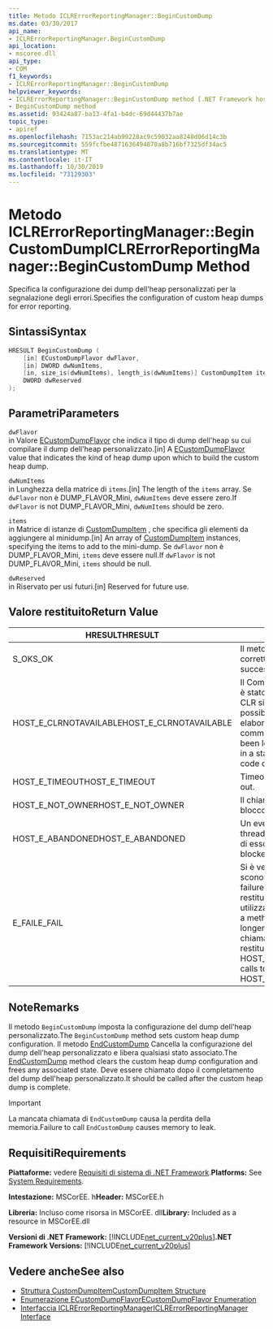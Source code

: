 ```yaml
---
title: Metodo ICLRErrorReportingManager::BeginCustomDump
ms.date: 03/30/2017
api_name:
- ICLRErrorReportingManager.BeginCustomDump
api_location:
- mscoree.dll
api_type:
- COM
f1_keywords:
- ICLRErrorReportingManager::BeginCustomDump
helpviewer_keywords:
- ICLRErrorReportingManager::BeginCustomDump method [.NET Framework hosting]
- BeginCustomDump method
ms.assetid: 93424a87-ba13-4fa1-b4dc-69d44437b7ae
topic_type:
- apiref
ms.openlocfilehash: 7153ac214ab99228ac9c59032aa8248d06d14c3b
ms.sourcegitcommit: 559fcfbe4871636494870a8b716bf7325df34ac5
ms.translationtype: MT
ms.contentlocale: it-IT
ms.lasthandoff: 10/30/2019
ms.locfileid: "73129303"
---
```

# <a name="iclrerrorreportingmanagerbegincustomdump-method"></a><span data-ttu-id="75fae-102">Metodo ICLRErrorReportingManager::BeginCustomDump</span><span class="sxs-lookup"><span data-stu-id="75fae-102">ICLRErrorReportingManager::BeginCustomDump Method</span></span>
<span data-ttu-id="75fae-103">Specifica la configurazione dei dump dell'heap personalizzati per la segnalazione degli errori.</span><span class="sxs-lookup"><span data-stu-id="75fae-103">Specifies the configuration of custom heap dumps for error reporting.</span></span>  
  
## <a name="syntax"></a><span data-ttu-id="75fae-104">Sintassi</span><span class="sxs-lookup"><span data-stu-id="75fae-104">Syntax</span></span>  
  
```cpp  
HRESULT BeginCustomDump (  
    [in] ECustomDumpFlavor dwFlavor,  
    [in] DWORD dwNumItems,  
    [in, size_is(dwNumItems), length_is(dwNumItems)] CustomDumpItem items[],  
    DWORD dwReserved  
);  
```  
  
## <a name="parameters"></a><span data-ttu-id="75fae-105">Parametri</span><span class="sxs-lookup"><span data-stu-id="75fae-105">Parameters</span></span>  
 `dwFlavor`  
 <span data-ttu-id="75fae-106">in Valore [ECustomDumpFlavor](../../../../docs/framework/unmanaged-api/hosting/ecustomdumpflavor-enumeration.md) che indica il tipo di dump dell'heap su cui compilare il dump dell'heap personalizzato.</span><span class="sxs-lookup"><span data-stu-id="75fae-106">[in] A [ECustomDumpFlavor](../../../../docs/framework/unmanaged-api/hosting/ecustomdumpflavor-enumeration.md) value that indicates the kind of heap dump upon which to build the custom heap dump.</span></span>  
  
 `dwNumItems`  
 <span data-ttu-id="75fae-107">in Lunghezza della matrice di `items`.</span><span class="sxs-lookup"><span data-stu-id="75fae-107">[in] The length of the `items` array.</span></span> <span data-ttu-id="75fae-108">Se `dwFlavor` non è DUMP_FLAVOR_Mini, `dwNumItems` deve essere zero.</span><span class="sxs-lookup"><span data-stu-id="75fae-108">If `dwFlavor` is not DUMP_FLAVOR_Mini, `dwNumItems` should be zero.</span></span>  
  
 `items`  
 <span data-ttu-id="75fae-109">in Matrice di istanze di [CustomDumpItem](../../../../docs/framework/unmanaged-api/hosting/customdumpitem-structure.md) , che specifica gli elementi da aggiungere al minidump.</span><span class="sxs-lookup"><span data-stu-id="75fae-109">[in] An array of [CustomDumpItem](../../../../docs/framework/unmanaged-api/hosting/customdumpitem-structure.md) instances, specifying the items to add to the mini-dump.</span></span> <span data-ttu-id="75fae-110">Se `dwFlavor` non è DUMP_FLAVOR_Mini, `items` deve essere null.</span><span class="sxs-lookup"><span data-stu-id="75fae-110">If `dwFlavor` is not DUMP_FLAVOR_Mini, `items` should be null.</span></span>  
  
 `dwReserved`  
 <span data-ttu-id="75fae-111">in Riservato per usi futuri.</span><span class="sxs-lookup"><span data-stu-id="75fae-111">[in] Reserved for future use.</span></span>  
  
## <a name="return-value"></a><span data-ttu-id="75fae-112">Valore restituito</span><span class="sxs-lookup"><span data-stu-id="75fae-112">Return Value</span></span>  
  
|<span data-ttu-id="75fae-113">HRESULT</span><span class="sxs-lookup"><span data-stu-id="75fae-113">HRESULT</span></span>|<span data-ttu-id="75fae-114">Descrizione</span><span class="sxs-lookup"><span data-stu-id="75fae-114">Description</span></span>|  
|-------------|-----------------|  
|<span data-ttu-id="75fae-115">S_OK</span><span class="sxs-lookup"><span data-stu-id="75fae-115">S_OK</span></span>|<span data-ttu-id="75fae-116">Il metodo è stato restituito correttamente.</span><span class="sxs-lookup"><span data-stu-id="75fae-116">The method returned successfully.</span></span>|  
|<span data-ttu-id="75fae-117">HOST_E_CLRNOTAVAILABLE</span><span class="sxs-lookup"><span data-stu-id="75fae-117">HOST_E_CLRNOTAVAILABLE</span></span>|<span data-ttu-id="75fae-118">Il Common Language Runtime (CLR) non è stato caricato in un processo oppure CLR si trova in uno stato in cui non è possibile eseguire codice gestito o elaborare la chiamata correttamente.</span><span class="sxs-lookup"><span data-stu-id="75fae-118">The common language runtime (CLR) has not been loaded into a process, or the CLR is in a state in which it cannot run managed code or process the call successfully.</span></span>|  
|<span data-ttu-id="75fae-119">HOST_E_TIMEOUT</span><span class="sxs-lookup"><span data-stu-id="75fae-119">HOST_E_TIMEOUT</span></span>|<span data-ttu-id="75fae-120">Timeout della chiamata.</span><span class="sxs-lookup"><span data-stu-id="75fae-120">The call timed out.</span></span>|  
|<span data-ttu-id="75fae-121">HOST_E_NOT_OWNER</span><span class="sxs-lookup"><span data-stu-id="75fae-121">HOST_E_NOT_OWNER</span></span>|<span data-ttu-id="75fae-122">Il chiamante non è il proprietario del blocco.</span><span class="sxs-lookup"><span data-stu-id="75fae-122">The caller does not own the lock.</span></span>|  
|<span data-ttu-id="75fae-123">HOST_E_ABANDONED</span><span class="sxs-lookup"><span data-stu-id="75fae-123">HOST_E_ABANDONED</span></span>|<span data-ttu-id="75fae-124">Un evento è stato annullato mentre un thread bloccato o Fiber era in attesa su di esso.</span><span class="sxs-lookup"><span data-stu-id="75fae-124">An event was canceled while a blocked thread or fiber was waiting on it.</span></span>|  
|<span data-ttu-id="75fae-125">E_FAIL</span><span class="sxs-lookup"><span data-stu-id="75fae-125">E_FAIL</span></span>|<span data-ttu-id="75fae-126">Si è verificato un errore irreversibile sconosciuto.</span><span class="sxs-lookup"><span data-stu-id="75fae-126">An unknown catastrophic failure occurred.</span></span> <span data-ttu-id="75fae-127">Dopo che un metodo restituisce E_FAIL, CLR non è più utilizzabile all'interno del processo.</span><span class="sxs-lookup"><span data-stu-id="75fae-127">After a method returns E_FAIL, the CLR is no longer usable within the process.</span></span> <span data-ttu-id="75fae-128">Le chiamate successive ai metodi di hosting restituiscono HOST_E_CLRNOTAVAILABLE.</span><span class="sxs-lookup"><span data-stu-id="75fae-128">Subsequent calls to hosting methods return HOST_E_CLRNOTAVAILABLE.</span></span>|  
  
## <a name="remarks"></a><span data-ttu-id="75fae-129">Note</span><span class="sxs-lookup"><span data-stu-id="75fae-129">Remarks</span></span>  
 <span data-ttu-id="75fae-130">Il metodo `BeginCustomDump` imposta la configurazione del dump dell'heap personalizzato.</span><span class="sxs-lookup"><span data-stu-id="75fae-130">The `BeginCustomDump` method sets custom heap dump configuration.</span></span> <span data-ttu-id="75fae-131">Il metodo [EndCustomDump](../../../../docs/framework/unmanaged-api/hosting/iclrerrorreportingmanager-endcustomdump-method.md) Cancella la configurazione del dump dell'heap personalizzato e libera qualsiasi stato associato.</span><span class="sxs-lookup"><span data-stu-id="75fae-131">The [EndCustomDump](../../../../docs/framework/unmanaged-api/hosting/iclrerrorreportingmanager-endcustomdump-method.md) method clears the custom heap dump configuration and frees any associated state.</span></span> <span data-ttu-id="75fae-132">Deve essere chiamato dopo il completamento del dump dell'heap personalizzato.</span><span class="sxs-lookup"><span data-stu-id="75fae-132">It should be called after the custom heap dump is complete.</span></span>  
  
> [!IMPORTANT]
> <span data-ttu-id="75fae-133">La mancata chiamata di `EndCustomDump` causa la perdita della memoria.</span><span class="sxs-lookup"><span data-stu-id="75fae-133">Failure to call `EndCustomDump` causes memory to leak.</span></span>  
  
## <a name="requirements"></a><span data-ttu-id="75fae-134">Requisiti</span><span class="sxs-lookup"><span data-stu-id="75fae-134">Requirements</span></span>  
 <span data-ttu-id="75fae-135">**Piattaforme:** vedere [Requisiti di sistema di .NET Framework](../../../../docs/framework/get-started/system-requirements.md).</span><span class="sxs-lookup"><span data-stu-id="75fae-135">**Platforms:** See [System Requirements](../../../../docs/framework/get-started/system-requirements.md).</span></span>  
  
 <span data-ttu-id="75fae-136">**Intestazione:** MSCorEE. h</span><span class="sxs-lookup"><span data-stu-id="75fae-136">**Header:** MSCorEE.h</span></span>  
  
 <span data-ttu-id="75fae-137">**Libreria:** Incluso come risorsa in MSCorEE. dll</span><span class="sxs-lookup"><span data-stu-id="75fae-137">**Library:** Included as a resource in MSCorEE.dll</span></span>  
  
 <span data-ttu-id="75fae-138">**Versioni di .NET Framework:** [!INCLUDE[net_current_v20plus](../../../../includes/net-current-v20plus-md.md)]</span><span class="sxs-lookup"><span data-stu-id="75fae-138">**.NET Framework Versions:** [!INCLUDE[net_current_v20plus](../../../../includes/net-current-v20plus-md.md)]</span></span>  
  
## <a name="see-also"></a><span data-ttu-id="75fae-139">Vedere anche</span><span class="sxs-lookup"><span data-stu-id="75fae-139">See also</span></span>

- [<span data-ttu-id="75fae-140">Struttura CustomDumpItem</span><span class="sxs-lookup"><span data-stu-id="75fae-140">CustomDumpItem Structure</span></span>](../../../../docs/framework/unmanaged-api/hosting/customdumpitem-structure.md)
- [<span data-ttu-id="75fae-141">Enumerazione ECustomDumpFlavor</span><span class="sxs-lookup"><span data-stu-id="75fae-141">ECustomDumpFlavor Enumeration</span></span>](../../../../docs/framework/unmanaged-api/hosting/ecustomdumpflavor-enumeration.md)
- [<span data-ttu-id="75fae-142">Interfaccia ICLRErrorReportingManager</span><span class="sxs-lookup"><span data-stu-id="75fae-142">ICLRErrorReportingManager Interface</span></span>](../../../../docs/framework/unmanaged-api/hosting/iclrerrorreportingmanager-interface.md)
